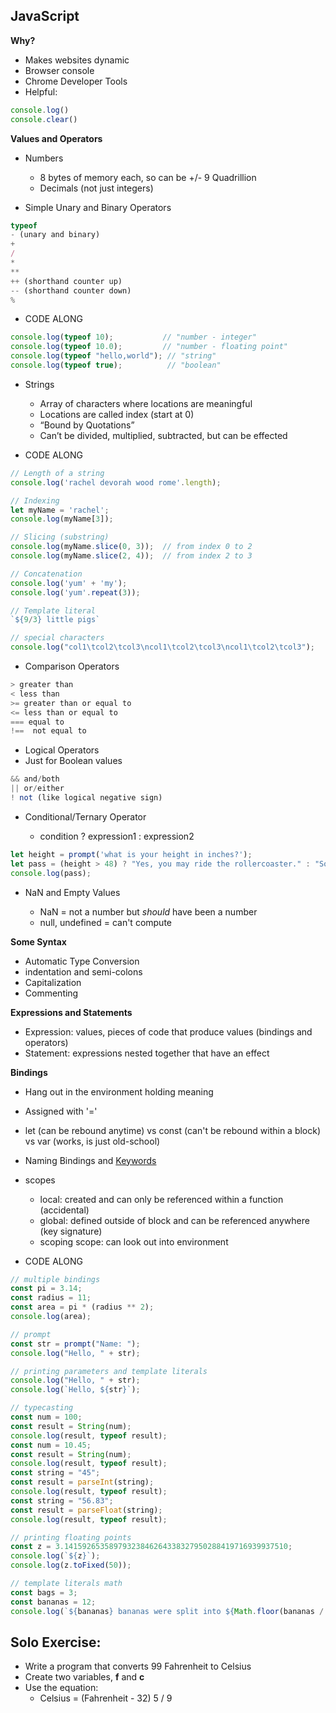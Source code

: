 ## JavaScript

**Why?**

- Makes websites dynamic
- Browser console
- Chrome Developer Tools
- Helpful:
```javascript
console.log()
console.clear()
```

**Values and Operators**

- Numbers
	- 8 bytes of memory each, so can be +/- 9 Quadrillion
	- Decimals (not just integers)

- Simple Unary and Binary Operators

```javascript
typeof
- (unary and binary)
+
/
*
**
++ (shorthand counter up)
-- (shorthand counter down)
%
```
- CODE ALONG
```javascript
console.log(typeof 10);           // "number - integer"
console.log(typeof 10.0);         // "number - floating point"
console.log(typeof "hello,world"); // "string"
console.log(typeof true);          // "boolean"
```
- Strings
	- Array of characters where locations are meaningful
	- Locations are called index (start at 0)
	- “Bound by Quotations”
	- Can’t be divided, multiplied, subtracted, but can be effected

- CODE ALONG
```javascript
// Length of a string
console.log('rachel devorah wood rome'.length);

// Indexing
let myName = 'rachel';
console.log(myName[3]);

// Slicing (substring)
console.log(myName.slice(0, 3));  // from index 0 to 2
console.log(myName.slice(2, 4));  // from index 2 to 3

// Concatenation
console.log('yum' + 'my');
console.log('yum'.repeat(3));

// Template literal
`${9/3} little pigs`

// special characters
console.log("col1\tcol2\tcol3\ncol1\tcol2\tcol3\ncol1\tcol2\tcol3");
```
- Comparison Operators

```javascript
> greater than
< less than
>= greater than or equal to
<= less than or equal to
=== equal to
!==  not equal to
```
- Logical Operators
- Just for Boolean values

```javascript
&& and/both
|| or/either
! not (like logical negative sign)
```
- Conditional/Ternary Operator

	 - condition ? expression1 : expression2
```javascript
let height = prompt('what is your height in inches?');
let pass = (height > 48) ? "Yes, you may ride the rollercoaster." : "Sorry, you may not ride the rollercoaster.";
console.log(pass);
```
- NaN and Empty Values

	- NaN = not a number but *should* have been a number
	- null, undefined = can't compute

**Some Syntax**

- Automatic Type Conversion
- indentation and semi-colons
- Capitalization
- Commenting

**Expressions and Statements**
- Expression: values, pieces of code that produce values (bindings and operators)
- Statement: expressions nested together that have an effect

**Bindings**

- Hang out in the environment holding meaning
- Assigned with '='
- let (can be rebound anytime) vs const (can't be rebound within a block) vs var (works, is just old-school)
- Naming Bindings and [Keywords](https://www.w3schools.com/js/js_reserved.asp)
- scopes
	- local: created and can only be referenced within a function (accidental)
	- global: defined outside of block and can be referenced anywhere (key signature)
	- scoping scope: can look out into environment

- CODE ALONG

```javascript
// multiple bindings
const pi = 3.14;
const radius = 11;
const area = pi * (radius ** 2);
console.log(area);

// prompt
const str = prompt("Name: ");
console.log("Hello, " + str);

// printing parameters and template literals
console.log("Hello, " + str);
console.log(`Hello, ${str}`);

// typecasting
const num = 100;
const result = String(num);
console.log(result, typeof result);
const num = 10.45;
const result = String(num);
console.log(result, typeof result);
const string = "45";
const result = parseInt(string);
console.log(result, typeof result);
const string = "56.83";
const result = parseFloat(string);
console.log(result, typeof result);

// printing floating points
const z = 3.14159265358979323846264338327950288419716939937510;
console.log(`${z}`);
console.log(z.toFixed(50));

// template literals math
const bags = 3;
const bananas = 12;
console.log(`${bananas} bananas were split into ${Math.floor(bananas / bags)} groups to fit into ${bags} bags.`);
```
## Solo Exercise:
- Write a program that converts 99 Fahrenheit to Celsius
- Create two variables, **f** and **c**
- Use the equation:
	- Celsius = (Fahrenheit - 32)  5 / 9
